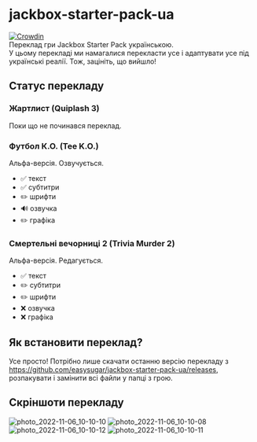 # jackbox-starter-pack-ua
[![Crowdin](https://badges.crowdin.net/jackbox-trivia-murder-party-2-ua/localized.svg)](https://crowdin.com/project/jackbox-trivia-murder-party-2-ua)  
Переклад гри Jackbox Starter Pack українською.  
У цьому перекладі ми намагалися перекласти усе і адаптувати усе під українські реалії. Тож, зацініть, що вийшло!

## Статус перекладу

### Жартлист (Quiplash 3)
Поки що не починався переклад.

### Футбол К.О. (Tee K.O.)
Альфа-версія. Озвучується.
* ✅ текст
* ✅ субтитри
* ✏️ шрифти
* 🔊 озвучка
* ✏️ графіка

### Смертельні вечорниці 2 (Trivia Murder 2)
Альфа-версія. Редагується.
* ✅ текст
* ✏️ субтитри
* ✏️ шрифти
* ❌ озвучка
* ❌ графіка

## Як встановити переклад?
Усе просто! Потрібно лише скачати останню версію перекладу з https://github.com/easysugar/jackbox-starter-pack-ua/releases, розпакувати і замінити всі файли у папці з грою.

## Скріншоти перекладу
![photo_2022-11-06_10-10-10](https://user-images.githubusercontent.com/38401622/200160699-5a2539ff-4b45-4f1e-a98e-860ab0b86eaf.jpg)
![photo_2022-11-06_10-10-08](https://user-images.githubusercontent.com/38401622/200160700-f0d8a48b-f047-47c1-bfa0-e4708009a37a.jpg)
![photo_2022-11-06_10-10-12](https://user-images.githubusercontent.com/38401622/200160701-c3c51366-0f60-4fc2-9271-bef3b3c4bb07.jpg)
![photo_2022-11-06_10-10-11](https://user-images.githubusercontent.com/38401622/200160702-0382ca3e-9667-459a-8380-ba108910329d.jpg)

